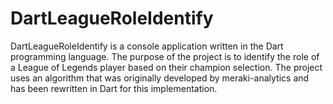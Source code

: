 # DartLeagueRoleIdentify
DartLeagueRoleIdentify is a console application written in the Dart programming language. The purpose of the project is to identify the role of a League of Legends player based on their champion selection. The project uses an algorithm that was originally developed by meraki-analytics and has been rewritten in Dart for this implementation.
